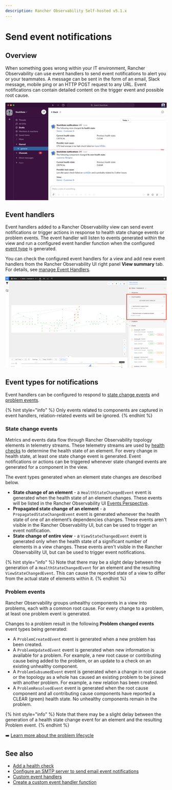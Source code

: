 ```yaml
---
description: Rancher Observability Self-hosted v5.1.x 
---
```


# Send event notifications

## Overview

When something goes wrong within your IT environment, Rancher Observability can use event handlers to send event notifications to alert you or your teammates. A message can be sent in the form of an email, Slack message, mobile ping or an HTTP POST request to any URL. Event notifications can contain detailed content on the trigger event and possible root cause. 

![Rancher Observability event notification in Slack with possible root cause information](../../.gitbook/assets/slack_alert.png)

## Event handlers

Event handlers added to a Rancher Observability view can send event notifications or trigger actions in response to health state change events or problem events. The event handler will listen to events generated within the view and run a configured event handler function when the configured [event type](#event-types-for-notifications) is generated.

You can check the configured event handlers for a view and add new event handlers from the Rancher Observability UI right panel **View summary** tab. For details, see [manage Event Handlers](/use/events/manage-event-handlers.md).

![Event handlers](/.gitbook/assets/v51_configured_event_handlers.png)

## Event types for notifications

Event handlers can be configured to respond to [state change events](event-notifications.md#state-change-events) and [problem events](event-notifications.md#problem-events).

{% hint style="info" %}
Only events related to components are captured in event handlers, relation-related events will be ignored.
{% endhint %}

### State change events

Metrics and events data flow through Rancher Observability topology elements in telemetry streams. These telemetry streams are used by [health checks](../checks-and-monitors/add-a-health-check.md) to determine the health state of an element. For every change in health state, at least one state change event is generated. Event notifications or actions can be triggered whenever state changed events are generated for a component in the view.

The event types generated when an element state changes are described below.

* **State change of an element** - a `HealthStateChangedEvent` event is generated when the health state of an element changes. These events will be listed in the Rancher Observability UI [Events Perspective](../stackstate-ui/perspectives/events_perspective.md).
* **Propagated state change of an element** - a `PropagatedStateChangedEvent` event is generated whenever the health state of one of an element’s dependencies changes. These events aren't visible in the Rancher Observability UI, but can be used to trigger an event notification.
* **State change of entire view** - a `ViewStateChangedEvent` event is generated only when the health state of a significant number of elements in a view changes. These events aren't visible in the Rancher Observability UI, but can be used to trigger event notifications. 

{% hint style="info" %}
Note that there may be a slight delay between the generation of a `HealthStateChangedEvent` for an element and the resulting `ViewStateChangedEvent`. This can cause the reported state of a view to differ from the actual state of elements within it.
{% endhint %}

### Problem events

Rancher Observability groups unhealthy components in a view into problems, each with a common root cause. For every change to a problem, at least one problem event is generated.

Changes to a problem result in the following **Problem changed events** event types being generated:

* A `ProblemCreatedEvent` event is generated when a new problem has been created.
* A `ProblemUpdatedEvent` event is generated when new information is available for a problem. For example, a new root cause or contributing cause being added to the problem, or an update to a check on an existing unhealthy component.
* A `ProblemSubsumedEvent` event is generated when a change in root cause or the topology as a whole has caused an existing problem to be joined with another problem. For example, a new relation has been created.
* A `ProblemResolvedEvent` event is generated when the root cause component and all contributing cause components have reported a CLEAR \(green\) health state. No unhealthy components remain in the problem.

{% hint style="info" %}
Note that there may be a slight delay between the generation of a health state change event for an element and the resulting Problem event.
{% endhint %}

➡️ [Learn more about the problem lifecycle](/use/problem-analysis/problem-lifecycle.md)

## See also

* [Add a health check](../checks-and-monitors/add-a-health-check.md)
* [Configure an SMTP server to send email event notifications](../../configure/topology/configure-email-event-notifications.md "Rancher Observability Self-Hosted only")
* [Custom event handlers](../../develop/developer-guides/custom-functions/event-handler-functions.md "Rancher Observability Self-Hosted only")
* [Create a custom event handler function](../../develop/developer-guides/custom-functions/event-handler-functions.md "Rancher Observability Self-Hosted only")
